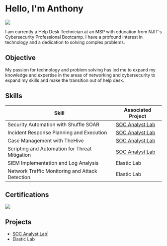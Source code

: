 # Hello, I'm Anthony
<a href="https://linkedin.com/in/anthony-j-rossi/"><img src="https://img.shields.io/badge/-LinkedIn-0072b1?&style=for-the-badge&logo=linkedin&logoColor=white" /></a>



I am currently a Help Desk Technician at an MSP with education from NJIT's Cybersecurity Professional Bootcamp. I have a profound interest in technology and a dedication to solving complex problems.

## Objective

My passion for technology and problem solving has led me to expand my knowledge and expertise in the areas of networking and cybersecurity to expand my skills and make the transition out of help desk.

## Skills


| Skill                                           | Associated Project         |
|-------------------------------------------------|----------------------------|
| Security Automation with Shuffle SOAR         | <a href="https://github.com/Arossi52/SOC-Analyst-Lab/tree/main">SOC Analyst Lab</a>|
| Incident Response Planning and Execution        | <a href="https://github.com/Arossi52/SOC-Analyst-Lab/tree/main">SOC Analyst Lab</a>|
| Case Management with TheHive                  | <a href="https://github.com/Arossi52/SOC-Analyst-Lab/tree/main">SOC Analyst Lab</a>|
| Scripting and Automation for Threat Mitigation  | <a href="https://github.com/Arossi52/SOC-Analyst-Lab/tree/main">SOC Analyst Lab</a>|
| SIEM Implementation and Log Analysis          | Elastic Lab|
| Network Traffic Monitoring and Attack Detection | Elastic Lab|

## Certifications

<div>
<a href="https://drive.google.com/file/d/1NiyGMLhD9xm7pK9TnlCJM09xgpWBTkV5/view?usp=drive_link" target="_blank">
    <img src="https://img.shields.io/badge/-Security%2B-FF0000?&style=for-the-badge&logo=CompTIA&logoColor=white" />
</a>


## Projects
- <a href="https://github.com/Arossi52/SOC-Analyst-Lab/tree/main">SOC Analyst Lab</a>|
- Elastic Lab
